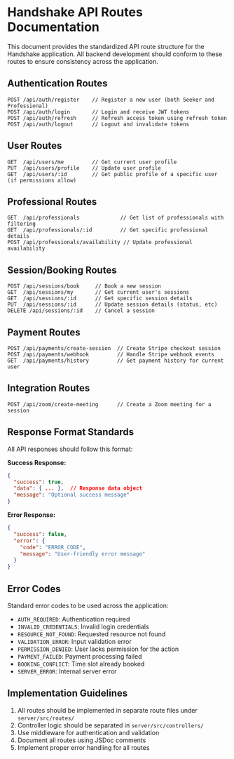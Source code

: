 # Handshake API Routes Documentation

This document provides the standardized API route structure for the Handshake application. All backend development should conform to these routes to ensure consistency across the application.

## Authentication Routes

```
POST /api/auth/register    // Register a new user (both Seeker and Professional)
POST /api/auth/login       // Login and receive JWT tokens
POST /api/auth/refresh     // Refresh access token using refresh token
POST /api/auth/logout      // Logout and invalidate tokens
```

## User Routes

```
GET  /api/users/me         // Get current user profile
PUT  /api/users/profile    // Update user profile
GET  /api/users/:id        // Get public profile of a specific user (if permissions allow)
```

## Professional Routes

```
GET  /api/professionals             // Get list of professionals with filtering
GET  /api/professionals/:id         // Get specific professional details
POST /api/professionals/availability // Update professional availability
```

## Session/Booking Routes

```
POST /api/sessions/book     // Book a new session
GET  /api/sessions/my       // Get current user's sessions
GET  /api/sessions/:id      // Get specific session details
PUT  /api/sessions/:id      // Update session details (status, etc)
DELETE /api/sessions/:id    // Cancel a session
```

## Payment Routes

```
POST /api/payments/create-session  // Create Stripe checkout session
POST /api/payments/webhook         // Handle Stripe webhook events
GET  /api/payments/history         // Get payment history for current user
```

## Integration Routes

```
POST /api/zoom/create-meeting      // Create a Zoom meeting for a session
```

## Response Format Standards

All API responses should follow this format:

**Success Response:**
```json
{
  "success": true,
  "data": { ... },  // Response data object
  "message": "Optional success message"
}
```

**Error Response:**
```json
{
  "success": false,
  "error": {
    "code": "ERROR_CODE",
    "message": "User-friendly error message"
  }
}
```

## Error Codes

Standard error codes to be used across the application:

- `AUTH_REQUIRED`: Authentication required
- `INVALID_CREDENTIALS`: Invalid login credentials
- `RESOURCE_NOT_FOUND`: Requested resource not found
- `VALIDATION_ERROR`: Input validation error
- `PERMISSION_DENIED`: User lacks permission for the action
- `PAYMENT_FAILED`: Payment processing failed
- `BOOKING_CONFLICT`: Time slot already booked
- `SERVER_ERROR`: Internal server error

## Implementation Guidelines

1. All routes should be implemented in separate route files under `server/src/routes/`
2. Controller logic should be separated in `server/src/controllers/`
3. Use middleware for authentication and validation
4. Document all routes using JSDoc comments
5. Implement proper error handling for all routes 